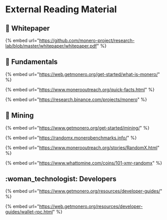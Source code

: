 # External Reading Material

## :scroll: Whitepaper

{% embed url="https://github.com/monero-project/research-lab/blob/master/whitepaper/whitepaper.pdf" %}

## :dna: Fundamentals

{% embed url="https://web.getmonero.org/get-started/what-is-monero/" %}

{% embed url="https://www.monerooutreach.org/quick-facts.html" %}

{% embed url="https://research.binance.com/projects/monero" %}

## :rocket: Mining

{% embed url="https://www.getmonero.org/get-started/mining/" %}

{% embed url="https://randomx.monerobenchmarks.info/" %}

{% embed url="https://www.monerooutreach.org/stories/RandomX.html" %}

{% embed url="https://www.whattomine.com/coins/101-xmr-randomx" %}

## :woman\_technologist: Developers

{% embed url="https://www.getmonero.org/resources/developer-guides/" %}

{% embed url="https://web.getmonero.org/resources/developer-guides/wallet-rpc.html" %}

